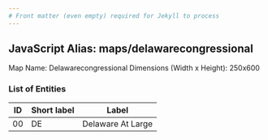 ```yaml
---
# Front matter (even empty) required for Jekyll to process
---
```


## JavaScript Alias: maps/delawarecongressional

Map Name: Delawarecongressional
Dimensions (Width x Height): 250x600





### List of Entities

ID | Short label | Label
---|---|---|
00|DE|Delaware At Large

